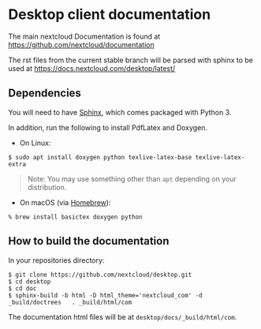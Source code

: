 # Desktop client documentation

The main nextcloud Documentation is found at https://github.com/nextcloud/documentation

The rst files from the current stable branch will be parsed with sphinx to be used at https://docs.nextcloud.com/desktop/latest/

## Dependencies

You will need to have [Sphinx](https://www.sphinx-doc.org), which comes packaged with Python 3.

In addition, run the following to install PdfLatex and Doxygen.

- On Linux:
```
$ sudo apt install doxygen python texlive-latex-base texlive-latex-extra
```
> Note: You may use something other than `apt` depending on your distribution.

- On macOS (via [Homebrew](https://brew.sh/)):
```
% brew install basictex doxygen python
```

## How to build the documentation

In your repositories directory:

```
$ git clone https://github.com/nextcloud/desktop.git
$ cd desktop
$ cd doc
$ sphinx-build -b html -D html_theme='nextcloud_com' -d _build/doctrees   . _build/html/com
```

The documentation html files will be at ```desktop/docs/_build/html/com```.
